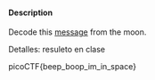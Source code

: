 #### Description

Decode this [message](https://jupiter.challenges.picoctf.org/static/d6fcea5e3c6433680ea4f914e24fab61/message.wav) from the moon.

Detalles: resuleto en clase  


picoCTF{beep_boop_im_in_space}